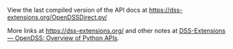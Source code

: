 View the last compiled version of the API docs at https://dss-extensions.org/OpenDSSDirect.py/

More links at https://dss-extensions.org/ and other notes at [DSS-Extensions — OpenDSS: Overview of Python APIs](https://github.com/dss-extensions/dss-extensions/blob/main/python_apis.md).
